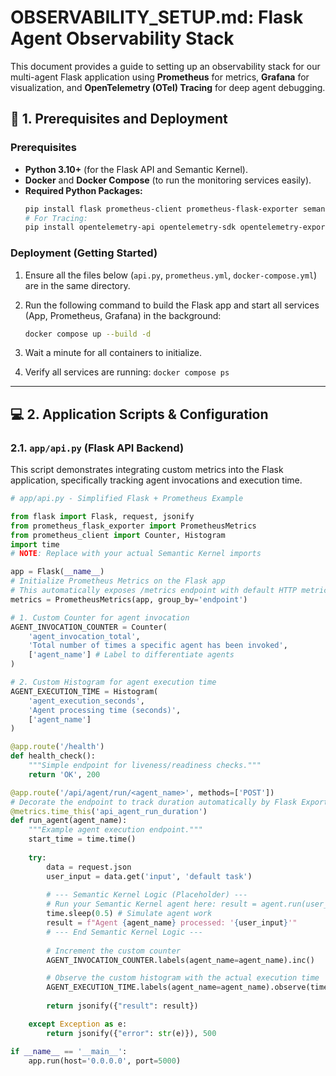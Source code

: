 # OBSERVABILITY_SETUP.md: Flask Agent Observability Stack

This document provides a guide to setting up an observability stack for our multi-agent Flask application using **Prometheus** for metrics, **Grafana** for visualization, and **OpenTelemetry (OTel) Tracing** for deep agent debugging.

## 🚀 1. Prerequisites and Deployment

### Prerequisites

* **Python 3.10+** (for the Flask API and Semantic Kernel).
* **Docker** and **Docker Compose** (to run the monitoring services easily).
* **Required Python Packages:**
    ```bash
    pip install flask prometheus-client prometheus-flask-exporter semantic-kernel
    # For Tracing:
    pip install opentelemetry-api opentelemetry-sdk opentelemetry-exporter-otlp-proto-http
    ```

### Deployment (Getting Started)

1.  Ensure all the files below (`api.py`, `prometheus.yml`, `docker-compose.yml`) are in the same directory.
2.  Run the following command to build the Flask app and start all services (App, Prometheus, Grafana) in the background:

    ```bash
    docker compose up --build -d
    ```

3.  Wait a minute for all containers to initialize.
4.  Verify all services are running: `docker compose ps`

---

## 💻 2. Application Scripts & Configuration

### 2.1. `app/api.py` (Flask API Backend)

This script demonstrates integrating custom metrics into the Flask application, specifically tracking agent invocations and execution time.

```python
# app/api.py - Simplified Flask + Prometheus Example

from flask import Flask, request, jsonify
from prometheus_flask_exporter import PrometheusMetrics
from prometheus_client import Counter, Histogram
import time
# NOTE: Replace with your actual Semantic Kernel imports

app = Flask(__name__)
# Initialize Prometheus Metrics on the Flask app
# This automatically exposes /metrics endpoint with default HTTP metrics
metrics = PrometheusMetrics(app, group_by='endpoint')

# 1. Custom Counter for agent invocation
AGENT_INVOCATION_COUNTER = Counter(
    'agent_invocation_total', 
    'Total number of times a specific agent has been invoked',
    ['agent_name'] # Label to differentiate agents
)

# 2. Custom Histogram for agent execution time
AGENT_EXECUTION_TIME = Histogram(
    'agent_execution_seconds', 
    'Agent processing time (seconds)',
    ['agent_name'] 
)

@app.route('/health')
def health_check():
    """Simple endpoint for liveness/readiness checks."""
    return 'OK', 200

@app.route('/api/agent/run/<agent_name>', methods=['POST'])
# Decorate the endpoint to track duration automatically by Flask Exporter
@metrics.time_this('api_agent_run_duration') 
def run_agent(agent_name):
    """Example agent execution endpoint."""
    start_time = time.time()
    
    try:
        data = request.json
        user_input = data.get('input', 'default task')
        
        # --- Semantic Kernel Logic (Placeholder) ---
        # Run your Semantic Kernel agent here: result = agent.run(user_input) 
        time.sleep(0.5) # Simulate agent work
        result = f"Agent {agent_name} processed: '{user_input}'"
        # --- End Semantic Kernel Logic ---
        
        # Increment the custom counter
        AGENT_INVOCATION_COUNTER.labels(agent_name=agent_name).inc()

        # Observe the custom histogram with the actual execution time
        AGENT_EXECUTION_TIME.labels(agent_name=agent_name).observe(time.time() - start_time)
        
        return jsonify({"result": result})

    except Exception as e:
        return jsonify({"error": str(e)}), 500

if __name__ == '__main__':
    app.run(host='0.0.0.0', port=5000)